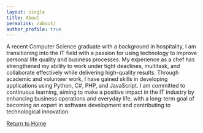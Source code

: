 ```yaml
---
layout: single
title: About
permalink: /about/
author_profile: true 
---
```


A recent Computer Science graduate with a background in hospitality, I am transitioning into the IT field with a passion for using technology to improve personal life quality and business processes. My experience as a chef has strengthened my ability to work under tight deadlines, multitask, and collaborate effectively while delivering high-quality results. Through academic and volunteer work, I have gained skills in developing applications using Python, C#, PHP, and JavaScript. I am committed to continuous learning, aiming to make a positive impact in the IT industry by enhancing business operations and everyday life, with a long-term goal of becoming an expert in software development and contributing to technological innovation. 

<div style="margin:auto; padding:auto;">
  <a href="/" class="btn btn--primary">Return to Home</a>
</div>